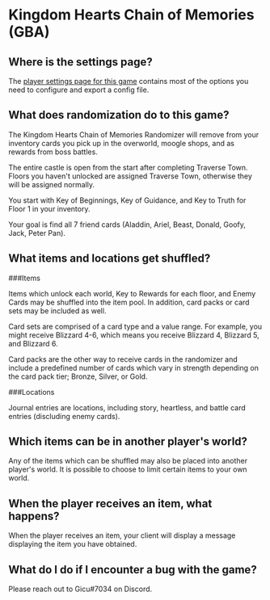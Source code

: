 # Kingdom Hearts Chain of Memories (GBA)

## Where is the settings page?

The [player settings page for this game](../player-settings) contains most of the options you need to 
configure and export a config file.

## What does randomization do to this game?

The Kingdom Hearts Chain of Memories Randomizer will remove from your inventory cards you pick up in the overworld, moogle shops, and as rewards from boss battles.

The entire castle is open from the start after completing Traverse Town.  Floors you haven't unlocked are assigned Traverse Town, otherwise they will be assigned normally.

You start with Key of Beginnings, Key of Guidance, and Key to Truth for Floor 1 in your inventory.

Your goal is find all 7 friend cards (Aladdin, Ariel, Beast, Donald, Goofy, Jack, Peter Pan).

## What items and locations get shuffled?

###Items

Items which unlock each world, Key to Rewards for each floor, and Enemy Cards may be shuffled into the item pool.  In addition, card packs or card sets may be included as well. 

Card sets are comprised of a card type and a value range.  For example, you might receive Blizzard 4-6, which means you receive Blizzard 4, Blizzard 5, and Blizzard 6.

Card packs are the other way to receive cards in the randomizer and include a predefined number of cards which vary in strength depending on the card pack tier; Bronze, Silver, or Gold.

###Locations

Journal entries are locations, including story, heartless, and battle card entries (discluding enemy cards).


## Which items can be in another player's world?

Any of the items which can be shuffled may also be placed into another player's world. It is possible to choose to limit
certain items to your own world.

## When the player receives an item, what happens?

When the player receives an item, your client will display a message displaying the item you have obtained.

## What do I do if I encounter a bug with the game?

Please reach out to Gicu#7034 on Discord.
